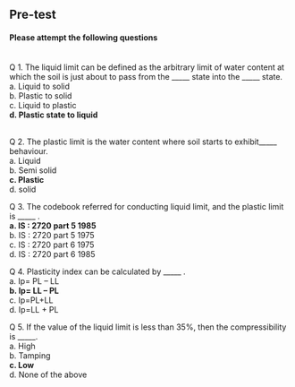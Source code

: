 ## <b> Pre-test</b>
#### Please attempt the following questions

<br>
Q 1. The liquid limit can be defined as the arbitrary limit of water content at which the soil is just about to pass from the _____ state into the _____ state.<br>
a. Liquid to solid <br>
b. Plastic to solid <br>
c. Liquid to plastic <br>
<b>d. Plastic state to liquid </b><br>  <br>

Q 2. The plastic limit is the water content where soil starts to exhibit_____ behaviour.<br>
a. Liquid <br>
b. Semi solid<br>
<b>c. Plastic</b><br>
d. solid <br>

Q 3. The codebook referred for conducting liquid limit, and the plastic limit is _____ .<br>
<b>a. IS : 2720 part 5 1985</b><br>
b. IS : 2720 part 5 1975<br>
c. IS : 2720 part 6 1975<br>
d. IS : 2720 part 6 1985<br>

Q 4. Plasticity index can be calculated by _____ . <br>
a. Ip= PL – LL<br>
<b>b. Ip= LL – PL </b><br>
c. Ip=PL+LL<br>
d. Ip=LL + PL<br>

Q 5. If the value of the liquid limit is less than 35%, then the compressibility is _____.<br>
a. High    <br>
b. Tamping<br>
<b>c. Low</b><br>
d. None of the above<br>
